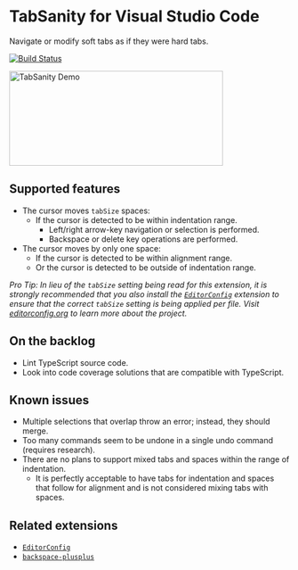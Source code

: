 # TabSanity for Visual Studio Code

Navigate or modify soft tabs as if they were hard tabs.

[![Build Status](https://travis-ci.org/jedmao/vscode-tabsanity.svg?branch=master)](https://travis-ci.org/jedmao/vscode-tabsanity)

<img src="https://github.com/jedmao/vscode-tabsanity/blob/master/images/demo.gif?raw=true" width="384" height="170" alt="TabSanity Demo">

## Supported features

- The cursor moves `tabSize` spaces:
	- If the cursor is detected to be within indentation range.
		- Left/right arrow-key navigation or selection is performed.
		- Backspace or delete key operations are performed.
- The cursor moves by only one space:
	- If the cursor is detected to be within alignment range.
	- Or the cursor is detected to be outside of indentation range.

_Pro Tip: In lieu of the `tabSize` setting being read for this extension, it is strongly recommended that you also install the [`EditorConfig`][] extension to ensure that the correct `tabSize` setting is being applied per file. Visit [editorconfig.org](http://editorconfig.org/) to learn more about the project._

## On the backlog

- Lint TypeScript source code.
- Look into code coverage solutions that are compatible with TypeScript.

## Known issues

- Multiple selections that overlap throw an error; instead, they should merge.
- Too many commands seem to be undone in a single undo command (requires research).
- There are no plans to support mixed tabs and spaces within the range of indentation.
	- It is perfectly acceptable to have tabs for indentation and spaces that follow for alignment and is not considered mixing tabs with spaces.

## Related extensions

- [`EditorConfig`][]
- [`backspace-plusplus`][]


[`EditorConfig`]: https://marketplace.visualstudio.com/items?itemName=EditorConfig.EditorConfig
[`backspace-plusplus`]: https://marketplace.visualstudio.com/items?itemName=jrieken.backspace-plusplus
